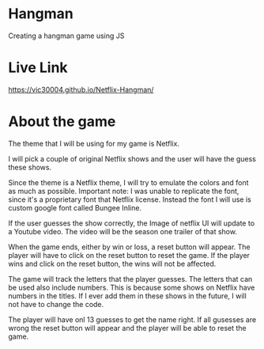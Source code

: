 # Hangman
Creating a hangman game using JS

# Live Link
https://vic30004.github.io/Netflix-Hangman/

# About the game

The theme that I will be using for my game is Netflix. 

I will pick a couple of original Netflix shows and the user will have the guess these shows. 

Since the theme is a Netflix theme, I will try to emulate the colors and font as much as possible. 
    Important note: I was unable to replicate the font, since it's a proprietary font that Netflix license. Instead the font I will use is custom google font called Bungee Inline. 

If the user guesses the show correctly, the Image of netflix UI will update to a Youtube video. The video will be the season one trailer of that show. 

When the game ends, either by win or loss, a reset button will appear. The player will have to click on the reset button to reset the game. If the player wins and click on the reset button, the wins will not be affected.

The game will track the letters that the player guesses. The letters that can be used also include numbers. This is because some shows on Netflix have numbers in the titles. If I ever add them in these shows in the future, I will not have to change the code. 

The player will have onl 13 guesses to get the name right. If all gusesses are wrong the reset button will appear and the player will be able to reset the game. 

